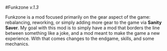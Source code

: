 #Funkzone
*v.1.3*

Funkzone is a mod focused primarily on the gear aspect of the game: rebalancing, reworking, or simply adding more gear to the game via **Sanity Saver**. My goal with this mod is to simply have a mod that borders the line between something like a joke, and a mod meant to make the game a new experience. With that comes changes to the endgame, skills, and some mechanics.

